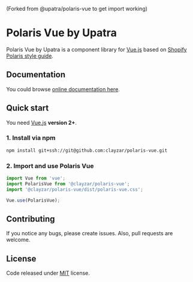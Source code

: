 (Forked from @upatra/polaris-vue to get import working)

# Polaris Vue by Upatra

Polaris Vue by Upatra is a component library for [Vue.js](https://vuejs.org/) based on [Shopify Polaris style guide](https://polaris.shopify.com/).

## Documentation

You could browse [online documentation here](https://upatra-polaris-vue.netlify.com/).

## Quick start

You need [Vue.js](https://vuejs.org/) **version 2+**.

### 1. Install via npm

```bash
npm install git+ssh://git@github.com:clayzar/polaris-vue.git
```

### 2. Import and use Polaris Vue

```javascript
import Vue from 'vue';
import PolarisVue from '@clayzar/polaris-vue';
import '@clayzar/polaris-vue/dist/polaris-vue.css';

Vue.use(PolarisVue);
```

## Contributing

If you notice any bugs, please create issues. Also, pull requests are welcome.

## License

Code released under [MIT](https://github.com/hgb123/polaris-vue/blob/master/LICENSE) license.
